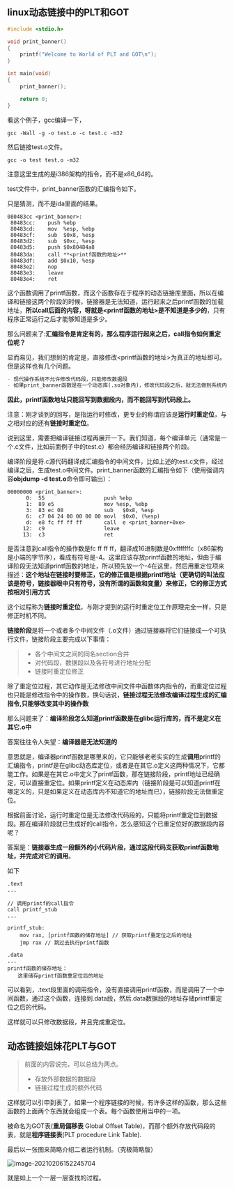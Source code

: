 ## linux动态链接中的PLT和GOT

```c
#include <stdio.h>

void print_banner()
{
    printf("Welcome to World of PLT and GOT\n");
}

int main(void)
{
    print_banner();

    return 0;
}
```

看这个例子，gcc编译一下，

```shell
gcc -Wall -g -o test.o -c test.c -m32
```

然后链接test.o文件。

```shell
gcc -o test test.o -m32
```

注意这里生成的是i386架构的指令，而不是x86_64的。

test文件中，print_banner函数的汇编指令如下。

只是猜测，而不是ida里面的结果。

```
080483cc <print_banner>:
 80483cc:    push %ebp
 80483cd:    mov  %esp, %ebp
 80483cf:    sub  $0x8, %esp
 80483d2:    sub  $0xc, %esp
 80483d5:    push $0x80484a8  
 80483da:    call **<printf函数的地址>**
 80483df:    add $0x10, %esp
 80483e2:    nop
 80483e3:    leave
 80483e4:    ret
```

这个函数调用了printf函数，而这个函数存在于程序的动态链接库里面，所以在编译和链接这两个阶段的时候，链接器是无法知道，运行起来之后printf函数的加载地址，**所以call后面的内容，呀就是<printf函数的地址>是不知道是多少的**，只有程序正常运行之后才能够知道是多少。

那么问题来了:**汇编指令是肯定有的，那么程序运行起来之后，call指令如何重定位呢？**

显而易见，我们想到的肯定是，直接修改<printf函数的地址>为真正的地址即可。但是这样也有几个问题。

```markdown
- 现代操作系统不允许修改代码段，只能修改数据段
- 如果print_banner函数是在一个动态库(.so对象内)，修改代码段之后，就无法做到系统内所有进程共享一个动态库
```

**因此，printf函数地址只能回写到数据段内，而不能回写到代码段上。**

注意：刚才谈到的回写，是指运行时修改，更专业的称谓应该是**运行时重定位**，与之相对应的还有**链接时重定位**。

说到这里，需要把编译链接过程再展开一下。我们知道，每个编译单元（通常是一个.c文件，比如前面例子中的test.c）都会经历编译和链接两个阶段。

编译阶段是将.c源代码翻译成汇编指令的中间文件，比如上述的test.c文件，经过编译之后，生成test.o中间文件。print_banner函数的汇编指令如下（使用强调内容**objdump -d test.o**命令即可输出）：

```
00000000 <print_banner>:
      0:  55                   push %ebp
      1:  89 e5                mov %esp, %ebp
      3:  83 ec 08             sub   $0x8, %esp
      6:  c7 04 24 00 00 00 00 movl  $0x0, (%esp)
      d:  e8 fc ff ff ff       call  e <print_banner+0xe>
     12:  c9                   leave
     13:  c3                   ret
```

是否注意到call指令的操作数是fc ff ff  ff，翻译成16进制数是0xfffffffc（x86架构是小端的字节序），看成有符号是-4。这里应该存放printf函数的地址，但由于编译阶段无法知道printf函数的地址，所以预先放一个-4在这里，然后用重定位项来描述：**这个地址在链接时要修正，它的修正值是根据printf地址（更确切的叫法应该是符号，链接器眼中只有符号，没有所谓的函数和变量）来修正，它的修正方式按相对引用方式**

这个过程称为**链接时重定位**，与刚才提到的运行时重定位工作原理完全一样，只是修正时机不同。

**链接阶段**是将一个或者多个中间文件（.o文件）通过链接器将它们链接成一个可执行文件，链接阶段主要完成以下事情：

> - 各个中间文之间的同名section合并
> - 对代码段，数据段以及各符号进行地址分配
> - 链接时重定位修正

除了重定位过程，其它动作是无法修改中间文件中函数体内指令的，而重定位过程也只能是修改指令中的操作数，换句话说，**链接过程无法修改编译过程生成的汇编指令,只能够改变其中的操作数**

那么问题来了：**编译阶段怎么知道printf函数是在glibc运行库的，而不是定义在其它.o中**

答案往往令人失望：**编译器是无法知道的**

意思就是，编译器printf函数是哪里来的，它只能够老老实实的生成**调用**printf的汇编指令，printf是在glibc动态库定位，或者是在其它.o定义这两种情况下，它都能工作。如果是在其它.o中定义了printf函数，那在链接阶段，printf地址已经确定，可以直接重定位。如果printf定义在动态库内（链接阶段是可以知道printf在哪定义的，只是如果定义在动态库内不知道它的地址而已），链接阶段无法做重定位。

根据前面讨论，运行时重定位是无法修改代码段的，只能将printf重定位到数据段。那在编译阶段就已生成好的call指令，怎么感知这个已重定位好的数据段内容呢？

答案是：**链接器生成一段额外的小代码片段，通过这段代码支获取printf函数地址，并完成对它的调用**。

如下

```
.text
...

// 调用printf的call指令
call printf_stub
...

printf_stub:
    mov rax, [printf函数的储存地址] // 获取printf重定位之后的地址
    jmp rax // 跳过去执行printf函数

.data
...
printf函数的储存地址：
　　这里储存printf函数重定位后的地址
```

可以看到，.text段里面的调用指令，没有直接调用printf函数，而是调用了一个中间函数，通过这个函数，连接到.data段，然后.data数据段的地址存储printf重定位之后的代码。

这样就可以只修改数据段，并且完成重定位。

## 动态链接姐妹花PLT与GOT

> 前面的内容说完，可以总结为两点。
>
> - 存放外部数据的数据段
> - 链接过程生成的额外代码

这样就可以引申到表了，如果一个程序链接的时候，有许多这样的函数，那么这些函数的上面两个东西就会组成一个表。每个函数使用当中的一项。

被命名为GOT表(**重局偏移表** Global Offset Table)，而那个额外存放代码段的表，就是**程序链接表**(PLT procedure Link Table).

最后以一张图来简略介绍二者运行机制。（究极简略版）

![image-20210206152245704](C:\Users\lsp\AppData\Roaming\Typora\typora-user-images\image-20210206152245704.png)

就是如上一个一层一层查找的过程。